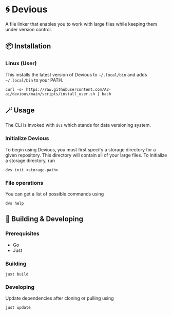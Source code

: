 # 🌀 Devious
A file linker that enables you to work with large files while keeping them under version control.

## 📦 Installation
### Linux (User)
This installs the latest version of Devious to `~/.local/bin` and adds `~/.local/bin` to your PATH.
```
curl -o- https://raw.githubusercontent.com/A2-ai/devious/main/scripts/install_user.sh | bash
```

## 🪄 Usage
The CLI is invoked with `dvs` which stands for data versioning system.

### Initialize Devious
To begin using Devious, you must first specify a storage directory for a given repository. This directory will contain all of your large files. To initialize a storage directory, run
```
dvs init <storage-path>
```

### File operations
You can get a list of possible commands using
```
dvs help
```

## 🧰 Building & Developing

### Prerequisites
- Go
- Just

### Building
```
just build
```

### Developing
Update dependencies after cloning or pulling using
```
just update
```